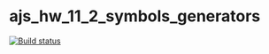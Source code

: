 # ajs_hw_11_2_symbols_generators

[![Build status](https://ci.appveyor.com/api/projects/status/6f5y423r10rtcu8y?svg=true)](https://ci.appveyor.com/project/VyacheslavBakashov/ajs-hw-11-2-symbols-generators)

